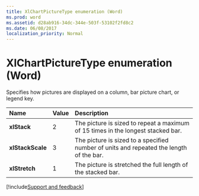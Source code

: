 ```yaml
---
title: XlChartPictureType enumeration (Word)
ms.prod: word
ms.assetid: d28ab916-34dc-344e-503f-53102f2fd8c2
ms.date: 06/08/2017
localization_priority: Normal
---
```



# XlChartPictureType enumeration (Word)

Specifies how pictures are displayed on a column, bar picture chart, or legend key.



|Name|Value|Description|
|:-----|:-----|:-----|
| **xlStack**|2|The picture is sized to repeat a maximum of 15 times in the longest stacked bar.|
| **xlStackScale**|3|The picture is sized to a specified number of units and repeated the length of the bar.|
| **xlStretch**|1|The picture is stretched the full length of the stacked bar.|

[!include[Support and feedback](~/includes/feedback-boilerplate.md)]